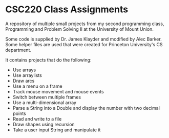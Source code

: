 # CSC220 Class Assignments
A repository of multiple small projects from my second programming class, Programming and Problem Solving II at the University of Mount Union.

Some code is supplied by Dr. James Klayder and modified by Alec Barker. Some helper files are used that were created for Princeton University's CS department.

It contains projects that do the following:
- Use arrays
- Use arraylists
- Draw arcs
- Use a menu on a frame
- Track mouse movement and mouse events
- Switch between multiple frames
- Use a multi-dimensional array
- Parse a String into a Double and display the number with two decimal points
- Read and write to a file
- Draw shapes using recursion
- Take a user input String and manipulate it